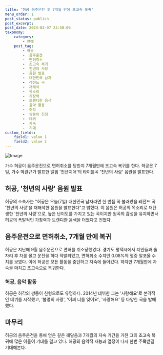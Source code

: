 ```yaml
---
title: '허공 음주운전 후 7개월 만에 초고속 복귀'
menu_order: 1
post_status: publish
post_excerpt: 
post_date: 2024-03-07 23:50:06
taxonomy:
    category:
        - 연예
    post_tag:
        - 허공
        -  음주운전
        -  면허취소
        -  초고속 복귀
        -  천년의 사랑
        -  음원 발표
        -  대한민국 남자
        -  레전드 곡
        -  재해석
        -  목소리
        -  가창력
        -  트렌디한 음색
        -  음악 활동
        -  허각
        -  쌍둥이 친형
        -  데뷔
        -  자숙
        -  기대
custom_fields:
    field1: value 1
    field2: value 2
---
```


![Image](https://mimgnews.pstatic.net/image/311/2024/03/07/0001699360_001_20240307101701357.jpg?type=w540)

가수 허공이 음주운전으로 면허취소를 당한지 7개월만에 초고속 복귀를 한다. 허공은 7일, 가수 박완규가 발표한 앨범 '천년지애'의 타이틀곡 '천년의 사랑' 음원을 발표한다. 
## 허공, '천년의 사랑' 음원 발표
허공의 소속사는 "허공은 오늘(7일) 대한민국 남자라면 한 번쯤 꼭 불러봤을 레전드 곡 '천년의 사랑'을 재해석한 음원을 발표한다"고 밝혔다. 이 음원은 허공의 목소리로 재탄생한 '천년의 사랑'으로, 높은 난이도를 가지고 있는 곡이지만 원곡의 감성을 유지하면서 허공의 폭발적인 가창력과 트렌디한 음색을 더했다고 전했다.
## 음주운전으로 면허취소, 7개월 만에 복귀
허공은 지난해 9월 음주운전으로 면허를 취소당했었다. 경기도 평택시에서 지인들과 술자리 후 차를 몰고 운전을 하다 적발되었고, 면허취소 수치인 0.08%의 혈중 알코올 수치를 보였다. 이에 허공은 모든 활동을 중단하고 자숙에 들어갔다. 하지만 7개월만에 자숙을 마치고 초고속으로 복귀한다.
### 허공, 음악 활동
허공은 허각의 쌍둥이 친형으로도 유명하다. 2014년 데뷔한 그는 '사랑해요'로 본격적인 데뷔를 시작했고, '불명의 사랑', '어찌 너를 잊어요', '사랑해요' 등 다양한 곡을 발매했다.
## 마무리
허공의 음주운전을 통해 얻은 깊은 깨달음과 7개월의 자숙 기간을 거친 그의 초고속 복귀에 많은 이들이 기대를 걸고 있다. 허공의 음악적 재능과 열정이 다시 한번 주목받길 기대해본다.
